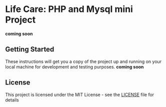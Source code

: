 # Life Care: PHP and Mysql mini Project

**coming soon**

## Getting Started

These instructions will get you a copy of the project up and running on your local machine for development and testing purposes. **coming soon**


## License

This project is licensed under the MIT License - see the [LICENSE](LICENSE) file for details